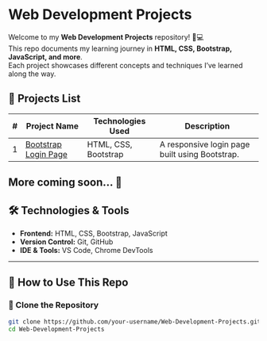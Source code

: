 # Web Development Projects 

Welcome to my **Web Development Projects** repository! 🎨💻  
This repo documents my learning journey in **HTML, CSS, Bootstrap, JavaScript, and more**.  
Each project showcases different concepts and techniques I’ve learned along the way.

## 📌 Projects List

| #  | Project Name                  | Technologies Used | Description |
|----|--------------------------------|------------------|-------------|
| 1  | [Bootstrap Login Page](./Login-Page-Bootstrap/) | HTML, CSS, Bootstrap | A responsive login page built using Bootstrap. |

More coming soon... 🚀
---

## 🛠️ Technologies & Tools  
- **Frontend:** HTML, CSS, Bootstrap, JavaScript  
- **Version Control:** Git, GitHub  
- **IDE & Tools:** VS Code, Chrome DevTools  

---

## 📖 How to Use This Repo
### 🔹 Clone the Repository
```sh
git clone https://github.com/your-username/Web-Development-Projects.git
cd Web-Development-Projects

